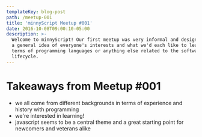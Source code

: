 ```yaml
---
templateKey: blog-post
path: /meetup-001
title: 'minnyScript Meetup #001'
date: 2016-10-08T09:00:10-05:00
description: >-
  Welcome to minnyScript! Our first meetup was very informal and designed to get
  a general idea of everyone's interests and what we'd each like to learn in
  terms of programming languages or anything else related to the software
  lifecycle.
---
```

# **Takeaways from Meetup #001**

* we all come from different backgrounds in terms of experience and history with programming
* we're interested in learning!
* javascript seems to be a central theme and a great starting point for newcomers and veterans alike
